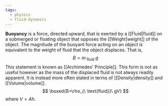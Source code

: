 ```yaml
---
tags:
  - physics
  - fluid-dynamics
---
```

**Buoyancy** is a force, directed upward, that is exerted by a [[Fluid|fluid]] on a submerged or floating object that opposes the [[Weight|weight]] of the object. The magnitude of the buoyant force acting on an object is equivalent to the weight of fluid that the object displaces. That is,
$$
B=m_{\ \text{fluid}}\ g
$$
This statement is known as [[Archimedes' Principle]]. This form is not as useful however as the mass of the displaced fluid is not always readily apparent. It is instead more often stated in terms of [[Density|density]] and [[Volume|volume]].
$$
\boxed{B=\rho_{\ \text{fluid}}\ gV}
$$
where $V=Ah$. 